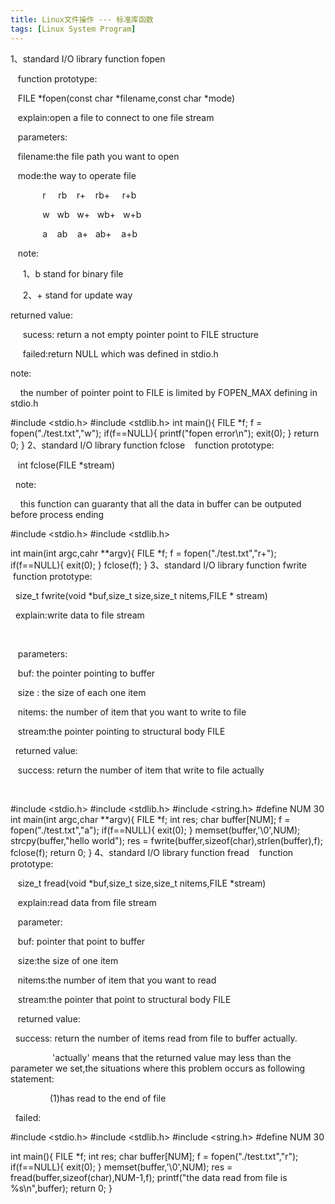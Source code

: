 ```yaml
---
title: Linux文件操作 --- 标准库函数
tags: [Linux System Program]
---
```


1、standard I/O library function fopen


   function prototype:

   FILE *fopen(const char *filename,const char *mode)

   explain:open a file to connect to one file stream



   parameters:

   filename:the file path you want to open

   mode:the way to operate file

             r     rb    r+    rb+     r+b  

             w   wb   w+   wb+   w+b

             a    ab    a+   ab+    a+b

   note:

     1、b stand for binary file

     2、+ stand for update way

returned value:

     sucess: return a not empty pointer point to FILE structure

     failed:return NULL which was defined in stdio.h 

note:

    the number of pointer point to FILE is limited by FOPEN_MAX defining in stdio.h 

#include <stdio.h>
#include <stdlib.h>
int main(){
   FILE *f;
   f = fopen("./test.txt","w");
   if(f==NULL){
     printf("fopen error\n");
     exit(0);
   }
   return 0;
}
2、standard I/O library function fclose
   function prototype:

   int fclose(FILE *stream)

  note:

    this function can guaranty that all the data in buffer can be outputed before process ending

#include <stdio.h>
#include <stdlib.h>

int main(int argc,cahr **argv){
   FILE *f;
   f = fopen("./test.txt","r+");
   if(f==NULL){
     exit(0);
   }
   fclose(f);
}
3、standard I/O library function fwrite
   function prototype:

  size_t fwrite(void *buf,size_t size,size_t nitems,FILE * stream)

  explain:write data to file stream

  

   parameters:

   buf: the pointer pointing to buffer

   size : the size of each one item

   nitems: the number of item that you want to write to file

   stream:the pointer pointing to structural body FILE



  returned value:

   success: return the number of item that write to file actually

  

#include <stdio.h>
#include <stdlib.h>
#include <string.h>
#define NUM 30
int main(int argc,char **argv){
    FILE *f;
    int res;
    char buffer[NUM];
    f = fopen("./test.txt","a");
    if(f==NULL){
       exit(0);
    }
    memset(buffer,'\0',NUM);
    strcpy(buffer,"hello world");
    res = fwrite(buffer,sizeof(char),strlen(buffer),f);
    fclose(f);
    return 0;
}
4、standard I/O library function fread
   function prototype:

   size_t fread(void *buf,size_t size,size_t nitems,FILE *stream)

   explain:read data from file stream



   parameter:

   buf: pointer that point to buffer 

   size:the size of one item

   nitems:the number of item that you want to read

   stream:the pointer that point to structural body FILE 



   returned value:

  success: return the number of items read from file to buffer actually.

                 'actually' means that the returned value may less than the parameter we set,the situations where this problem occurs as following statement:

                (1)has read to the end of file

  failed:



#include <stdio.h>
#include <stdlib.h>
#include <string.h>
#define NUM 30

int main(){
  FILE *f;
  int res;
  char buffer[NUM];
  f = fopen("./test.txt","r");
  if(f==NULL){
     exit(0); 
  }
  memset(buffer,'\0',NUM);
  res = fread(buffer,sizeof(char),NUM-1,f);
  printf("the data read from file is %s\n",buffer);
  return 0;
}

